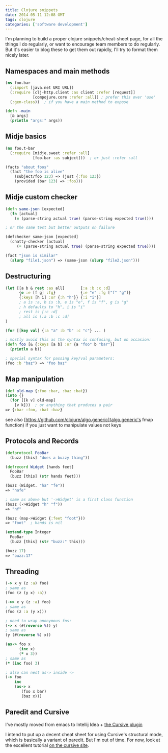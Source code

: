```yaml
---
title: Clojure snippets
date: 2014-05-11 12:08 GMT
tags: clojure
categories: ['software development']
---
```


I'm planning to build a proper clojure snippets/cheat-sheet page, for all the things I do regularly, or want to encourage team members to do regularly.  But it's easier to blog these to get them out rapidly, I'll try to format them nicely later.

<!--more-->

## Namespaces and main methods

~~~clojure
(ns foo.bar
  (:import [java.net URI URL])
  (:require [clj-http.client :as client :refer [request]]
            [compojure.core :refer :all]) ; prefer this over 'use'
  (:gen-class))  ; if you have a main method to expose

(defn -main
  [& args]
  (println "args:" args))
~~~

## Midje basics

~~~clojure
(ns foo.t-bar
  (:require [midje.sweet :refer :all]
            [foo.bar :as subject]))  ; or just :refer :all

(facts "about foos"
  (fact "the foo is alive"
    (subject/foo 123) => (just {:foo 123})
    (provided (bar 123) => :foo)))
~~~

## Midje custom checker

~~~clojure
(defn same-json [expected]
  (fn [actual]
    (= (parse-string actual true) (parse-string expected true))))

; or the same test but better outputs on failure

(defchecker same-json [expected]
  (chatty-checker [actual]
     (= (parse-string actual true) (parse-string expected true))))

(fact "json is similar"
  (slurp "file1.json") => (same-json (slurp "file2.json")))
~~~

## Destructuring

~~~clojure
(let [[a b & rest :as all]       [:a :b :c :d]
      {e :e [f g] :fg}           {:e "e" :fg ["f" "g"]}
      {:keys [h i] :or {:h "h"}} {:i "i"}]
      ; a is :a, b is :b, e is "e", f is "f", g is "g"
      ; h defaults to "h", i is "i"
      ; rest is [:c :d]
      ; all is [:a :b :c :d]
)

(for [[key val] {:a "a" :b "b" :c "c"} ... )

; mostly avoid this as the syntax is confusing, but on occasion:
(defn foo [& {:keys [a b] :or {a "foo" b "bar"}]
  (println a b))

; special syntax for passing key/val parameters:
(foo :b "baz") => "foo baz"
~~~

## Map manipulation

~~~clojure
(def old-map {:foo :bar, :baz :bat})
(into {}
  (for [[k v] old-map]
    [v k]))  ; or anything that produces a pair
=> {:bar :foo, :bat :baz}
~~~

see also [https://github.com/clojure/algo.generic](algo.generic's fmap function) if you just want to manipulate values not keys

## Protocols and Records

~~~clojure
(defprotocol FooBar
  (buzz [this] "does a buzzy thing"))

(defrecord Widget [hands feet]
  FooBar
  (buzz [this] (str hands feet)))

(buzz (Widget. "ha" "fe"))
=> "hafe"

; same as above but '->Widget' is a first class function
(buzz (->Widget "h" "f"))
=> "hf"

(buzz (map->Widget {:feet "foot"}))
=> "foot"  ; hands is nil

(extend-type Integer
  FooBar
  (buzz [this] (str "buzz:" this)))

(buzz 17)
=> "buzz:17"
~~~

## Threading

~~~clojure
(-> x y (z :a) foo)
; same as
(foo (z (y x) :a))

(->> x y (z :a) foo)
; same as
(foo (z :a (y x)))

; need to wrap anonymous fns:
(-> x (#(reverse %)) y)
; same as
(y (#(reverse %) x))

(as-> foo x
      (inc x)
      (* x 3))
; same as
(* (inc foo) 3)

; also can nest as-> inside ->
(-> foo
    inc
    (as-> x
       (foo x bar)
       (baz x)))
~~~

## Paredit and Cursive

I've mostly moved from emacs to Intellij Idea + [the Cursive plugin](https://cursiveclojure.com/)

I intend to put up a decent cheat sheet for using Cursive's structural mode, which is basically a variant of paredit.  But I'm out of time.  For now, look at the excellent tutorial [on the cursive site](https://cursiveclojure.com/userguide/paredit.html).
